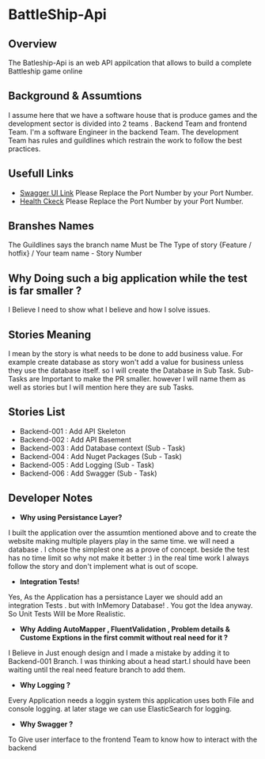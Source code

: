 # BattleShip-Api

## Overview
The Batleship-Api is an web API appilcation that allows to build a complete Battleship game online

## Background & Assumtions
I assume here that we have a software house that is produce games and the development sector is divided into 2 teams . Backend Team and frontend Team. I'm a software Engineer in the backend Team.
The development Team has rules and guildlines which restrain the work to follow the best practices.

 ## Usefull Links

- [Swagger UI Link](https://localhost:44305/swagger/index.html) Please Replace the Port Number by your Port Number.
- [Health Ckeck](https://localhost:44305/status) Please Replace the Port Number by your Port Number.

## Branshes Names 

 The Guildlines says the branch name Must be The Type of story {Feature / hotfix} / Your team name - Story Number

 ## Why Doing such a big application while the test is far smaller ? ##

I Believe I need to show what I believe and how I solve issues.

## Stories Meaning 

I mean by the story is what needs to be done to add business value. For example create database as story won't add a value for business unless they use the database itself. so I will create the Database in Sub Task.
Sub-Tasks are Important to make the PR smaller. however I will name them as well as stories but I will mention here they are sub Tasks.

## Stories List
- Backend-001 : Add API Skeleton
- Backend-002 : Add API Basement
- Backend-003 : Add Database context (Sub - Task)
- Backend-004 : Add Nuget Packages (Sub - Task)
- Backend-005 : Add Logging (Sub - Task)
- Backend-006 : Add Swagger (Sub - Task)

 ## Developer Notes 

 - **Why using Persistance Layer?**

I built the application over the assumtion mentioned above and to create the website making multiple players play in the same time. we will need a database . I chose the simplest one as a prove of concept. beside the test has no time limit so why not make it better :) 
in the real time work I always follow the story and don't implement what is out of scope.

- **Integration Tests!**

Yes, As the Application has a persistance Layer we should add an integration Tests . but with InMemory Database! . You got the Idea anyway.
So Unit Tests Will be More Realistic.
    
- **Why Adding AutoMapper , FluentValidation , Problem details & Custome Exptions in the first commit without real need for it  ?** 

I Believe in Just enough design and I made a mistake by adding it to Backend-001 Branch. I was thinking about a head start.I should have been waiting until the real need feature branch to add them. 

- **Why Logging ?**

Every Application needs a loggin system this application uses both File and console logging. at later stage we can use ElasticSearch for logging.

- **Why Swagger  ?** 

To Give user interface to the frontend Team to know how to interact with the backend


